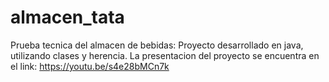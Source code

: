 # almacen_tata
Prueba tecnica del almacen de bebidas: Proyecto desarrollado en java, utilizando clases y herencia.
La presentacion del proyecto se encuentra en el link: https://youtu.be/s4e28bMCn7k
